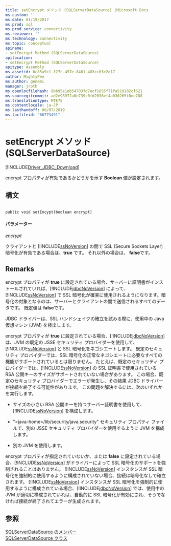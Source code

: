 ```yaml
---
title: setEncrypt メソッド (SQLServerDataSource) |Microsoft Docs
ms.custom: ''
ms.date: 01/19/2017
ms.prod: sql
ms.prod_service: connectivity
ms.reviewer: ''
ms.technology: connectivity
ms.topic: conceptual
apiname:
- setEncrypt Method (SQLServerDataSource)
apilocation:
- setEncrypt Method (SQLServerDataSource)
apitype: Assembly
ms.assetid: 0c85a9c1-f27c-457e-8461-403cc03e2d17
author: MightyPen
ms.author: genemi
manager: jroth
ms.openlocfilehash: 8bb95e1eb547037d7ecf1855f71fa519102cf621
ms.sourcegitcommit: ad2e98972a0e739c0fd2038ef4a030265f0ee788
ms.translationtype: MTE75
ms.contentlocale: ja-JP
ms.lasthandoff: 06/07/2019
ms.locfileid: "66773491"
---
```

# <a name="setencrypt-method-sqlserverdatasource"></a>setEncrypt メソッド (SQLServerDataSource)
[!INCLUDE[Driver_JDBC_Download](../../../includes/driver_jdbc_download.md)]

  encrypt プロパティが有効であるかどうかを示す **Boolean** 値が設定されます。  
  
## <a name="syntax"></a>構文  
  
```  
  
public void setEncypt(boolean encrypt)  
```  
  
#### <a name="parameters"></a>パラメーター  
 *encrypt*  
  
 クライアントと [!INCLUDE[ssNoVersion](../../../includes/ssnoversion-md.md)] の間で SSL (Secure Sockets Layer) 暗号化が有効である場合は、**true** です。 それ以外の場合は、 **false**です。  
  
## <a name="remarks"></a>Remarks  
 encrypt プロパティが **true** に設定されている場合、サーバーに証明書がインストールされていれば、[!INCLUDE[jdbcNoVersion](../../../includes/jdbcnoversion_md.md)] によって、[!INCLUDE[ssNoVersion](../../../includes/ssnoversion-md.md)] で SSL 暗号化が確実に使用されるようになります。暗号化の対象となるのは、サーバーとクライアントの間で送信されるすべてのデータです。 既定値は **false**です。  
  
 JDBC ドライバーは、SSL ハンドシェイクの確立を試みる際に、使用中の Java 仮想マシン (JVM) を検出します。  
  
 encrypt プロパティが **true** に設定されている場合、[!INCLUDE[jdbcNoVersion](../../../includes/jdbcnoversion_md.md)] は、JVM の既定の JSSE セキュリティ プロバイダーを使用して、[!INCLUDE[ssNoVersion](../../../includes/ssnoversion-md.md)] と SSL 暗号化をネゴシエートします。 既定のセキュリティ プロバイダーでは、SSL 暗号化の正常なネゴシエートに必要なすべての機能がサポートされているとは限りません。 たとえば、既定のセキュリティ プロバイダーでは、[!INCLUDE[ssNoVersion](../../../includes/ssnoversion-md.md)] の SSL 証明書で使用されている RSA 公開キーのサイズがサポートされていない場合があります。 この場合、既定のセキュリティ プロバイダーでエラーが発生し、その結果 JDBC ドライバーが接続を終了する可能性があります。 この問題を解決するには、次のいずれかを実行します。  
  
-   サイズの小さい RSA 公開キーを持つサーバー証明書を使用して、[!INCLUDE[ssNoVersion](../../../includes/ssnoversion-md.md)] を構成します。  
  
-   "\<java-home>/lib/security/java.security" セキュリティ プロパティ ファイルで、別の JSSE セキュリティ プロバイダーを使用するように JVM を構成します。  
  
-   別の JVM を使用します。  
  
 encrypt プロパティが指定されていないか、または **false** に設定されている場合、[!INCLUDE[ssNoVersion](../../../includes/ssnoversion-md.md)] がドライバーによって SSL 暗号化のサポートを強制されることはありません。 [!INCLUDE[ssNoVersion](../../../includes/ssnoversion-md.md)] インスタンスが SSL 暗号化を強制的に使用するように構成されていない場合、接続は暗号化なしで確立されます。 [!INCLUDE[ssNoVersion](../../../includes/ssnoversion-md.md)] インスタンスが SSL 暗号化を強制的に使用するように構成されている場合、[!INCLUDE[jdbcNoVersion](../../../includes/jdbcnoversion_md.md)] では、使用中の JVM が適切に構成されていれば、自動的に SSL 暗号化が有効にされ、そうでなければ接続が終了されてエラーが生成されます。  
  
## <a name="see-also"></a>参照  
 [SQLServerDataSource のメンバー](../../../connect/jdbc/reference/sqlserverdatasource-members.md)   
 [SQLServerDataSource クラス](../../../connect/jdbc/reference/sqlserverdatasource-class.md)  
  
  
